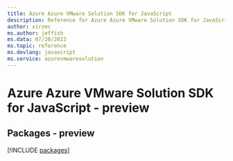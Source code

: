 ```yaml
---
title: Azure Azure VMware Solution SDK for JavaScript
description: Reference for Azure Azure VMware Solution SDK for JavaScript
author: xirzec
ms.author: jeffish
ms.data: 07/20/2023
ms.topic: reference
ms.devlang: javascript
ms.service: azurevmwaresolution
---
```

# Azure Azure VMware Solution SDK for JavaScript - preview
## Packages - preview
[!INCLUDE [packages](azure-vmware-solution-index.md)]